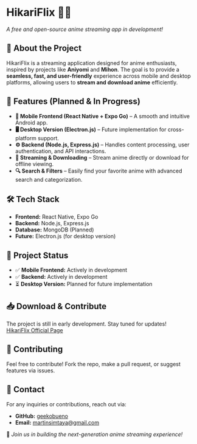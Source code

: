 # HikariFlix 🎥✨  
*A free and open-source anime streaming app in development!*  

## 🚀 About the Project  
HikariFlix is a streaming application designed for anime enthusiasts, inspired by projects like **Aniyomi** and **Mihon**. The goal is to provide a **seamless, fast, and user-friendly** experience across mobile and desktop platforms, allowing users to **stream and download anime** efficiently.  

## 🎯 Features (Planned & In Progress)  
- **📱 Mobile Frontend (React Native + Expo Go)** – A smooth and intuitive Android app.  
- **🖥 Desktop Version (Electron.js)** – Future implementation for cross-platform support.  
- **⚙ Backend (Node.js, Express.js)** – Handles content processing, user authentication, and API interactions.  
- **📡 Streaming & Downloading** – Stream anime directly or download for offline viewing.  
- **🔍 Search & Filters** – Easily find your favorite anime with advanced search and categorization.  

## 🛠 Tech Stack  
- **Frontend:** React Native, Expo Go  
- **Backend:** Node.js, Express.js  
- **Database:** MongoDB (Planned)  
- **Future:** Electron.js (for desktop version)  

## 📌 Project Status  
- ✅ **Mobile Frontend:** Actively in development  
- ✅ **Backend:** Actively in development  
- ⏳ **Desktop Version:** Planned for future implementation  

## 📥 Download & Contribute  
The project is still in early development. Stay tuned for updates!  
[HikariFlix Official Page](https://geekobueno.github.io/HikariFlix/)  

## 🤝 Contributing  
Feel free to contribute! Fork the repo, make a pull request, or suggest features via issues.  

## 📧 Contact  
For any inquiries or contributions, reach out via:  
- **GitHub:** [geekobueno](https://github.com/geekobueno)  
- **Email:** [martinsimtaya@gmail.com](mailto:martinsimtaya@gmail.com)  

🚀 *Join us in building the next-generation anime streaming experience!*  
